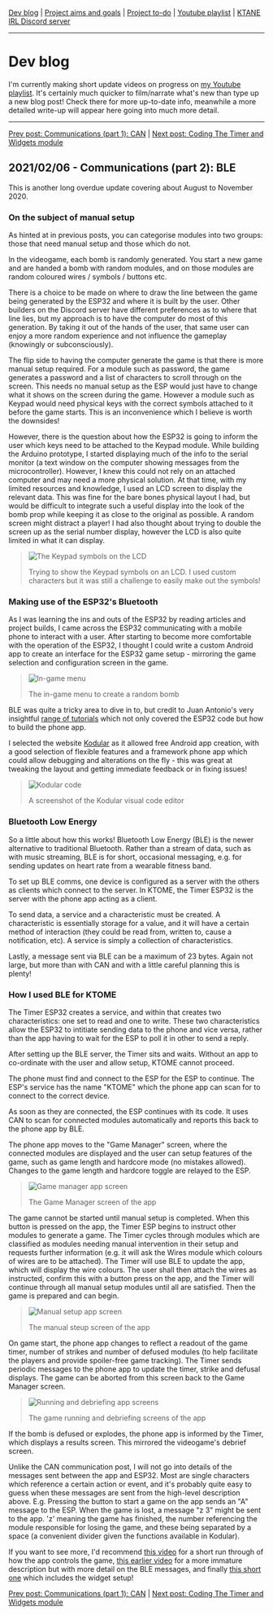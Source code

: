 [Dev blog](devblog.md) | [Project aims and goals](goals.md) | [Project to-do](todo.md) | [Youtube playlist](https://www.youtube.com/watch?v=8m7peVlW2mE&list=PLJqFvAhkcSkkks42zClG5WlvO1khFZCKK) | [KTANE IRL Discord server](https://discord.com/channels/711013430575890432)

---

# Dev blog
I'm currently making short update videos on progress on [my Youtube playlist](https://www.youtube.com/watch?v=8m7peVlW2mE&list=PLJqFvAhkcSkkks42zClG5WlvO1khFZCKK). It's certainly much quicker to film/narrate what's new than type up a new blog post! Check there for more up-to-date info, meanwhile a more detailed write-up will appear here going into much more detail.

---

[Prev post: Communications (part 1): CAN](devblog_03.md) | [Next post: Coding The Timer and Widgets module](devblog_05.md)

## 2021/02/06 - Communications (part 2): BLE
This is another long overdue update covering about August to November 2020.

### On the subject of manual setup
As hinted at in previous posts, you can categorise modules into two groups: those that need manual setup and those which do not.

In the videogame, each bomb is randomly generated. You start a new game and are handed a bomb with random modules, and on those modules are random coloured wires / symbols / buttons etc.

There is a choice to be made on where to draw the line between the game being generated by the ESP32 and where it is built by the user. Other builders on the Discord server have different preferences as to where that line lies, but my approach is to have the computer do most of this generation. By taking it out of the hands of the user, that same user can enjoy a more random experience and not influence the gameplay (knowingly or subconsciously).

The flip side to having the computer generate the game is that there is more manual setup required.  For a module such as password, the game generates a password and a list of characters to scroll through on the screen. This needs no manual setup as the ESP would just have to change what it shows on the screen during the game. However a module such as Keypad would need physical keys with the correct symbols attached to it before the game starts. This is an inconvenience which I believe is worth the downsides!

However, there is the question about how the ESP32 is going to inform the user which keys need to be attached to the Keypad module. While building the Arduino prototype, I started displaying much of the info to the serial monitor (a text window on the computer showing messages from the microcontroller). However, I knew this could not rely on an attached computer and may need a more physical solution. At that time, with my limited resources and knowledge, I used an LCD screen to display the relevant data. This was fine for the bare bones physical layout I had, but would be difficult to integrate such a useful display into the look of the bomb prop while keeping it as close to the original as possible. A random screen might distract a player! I had also thought about trying to double the screen up as the serial number display, however the LCD is also quite limited in what it can display.

> ![The Keypad symbols on the LCD](https://i.imgur.com/2fTtbNI.jpg)
> 
> Trying to show the Keypad symbols on an LCD. I used custom characters but it was still a challenge to easily make out the symbols!

### Making use of the ESP32's Bluetooth

As I was learning the ins and outs of the ESP32 by reading articles and project builds, I came across the ESP32 communicating with a mobile phone to interact with a user. After starting to become more comfortable with the operation of the ESP32, I thought I could write a custom Android app to create an interface for the ESP32 game setup - mirroring the game selection and configuration screen in the game.

> ![In-game menu](https://i.imgur.com/ygBRZrX.jpg)
> 
> The in-game menu to create a random bomb

BLE was quite a tricky area to dive in to, but credit to Juan Antonio's very insightful [range of tutorials](https://community.appinventor.mit.edu/t/ble-esp32-bluetooth-send-receive-arduino-ide/1980/17) which not only covered the ESP32 code but how to build the phone app.

I selected the website [Kodular](https://creator.kodular.io/) as it allowed free Android app creation, with a good selection of flexible features and a framework phone app which could allow debugging and alterations on the fly - this was great at tweaking the layout and getting immediate feedback or in fixing issues!

> ![Kodular code](https://i.imgur.com/D52mQrh.png)
> 
> A screenshot of the Kodular visual code editor

### Bluetooth Low Energy

So a little about how this works! Bluetooth Low Energy (BLE) is the newer alternative to traditional Bluetooth. Rather than a stream of data, such as with music streaming, BLE is for short, occasional messaging, e.g. for sending updates on heart rate from a wearable fitness band.

To set up BLE comms, one device is configured as a server with the others as clients which connect to the server. In KTOME, the Timer ESP32 is the server with the phone app acting as a client.

To send data, a service and a characteristic must be created. A characteristic is essentially storage for a value, and it will have a certain method of interaction (they could be read from, written to, cause a notification, etc). A service is simply a collection of characteristics.

Lastly, a message sent via BLE can be a maximum of 23 bytes. Again not large, but more than with CAN and with a little careful planning this is plenty!

### How I used BLE for KTOME

The Timer ESP32 creates a service, and within that creates two characteristics: one set to read and one to write. These two characteristics allow the ESP32 to intitiate sending data to the phone and vice versa, rather than the app having to wait for the ESP to poll it in other to send a reply.

After setting up the BLE server, the Timer sits and waits. Without an app to co-ordinate with the user and allow setup, KTOME cannot proceed.

The phone must find and connect to the ESP for the ESP to continue. The ESP's service has the name "KTOME" which the phone app can scan for to connect to the correct device.

As soon as they are connected, the ESP continues with its code. It uses CAN to scan for connected modules automatically and reports this back to the phone app by BLE.

The phone app moves to the "Game Manager" screen, where the connected modules are displayed and the user can setup features of the game, such as game length and hardcore mode (no mistakes allowed). Changes to the game length and hardcore toggle are relayed to the ESP.

> ![Game manager app screen](https://i.imgur.com/aNrU6oG.png)
> 
> The Game Manager screen of the app

The game cannot be started until manual setup is completed. When this button is pressed on the app, the Timer ESP begins to instruct other modules to generate a game. The Timer cycles through modules which are classified as modules needing manual intervention in their setup and requests further information (e.g. it will ask the Wires module which colours of wires are to be attached). The Timer will use BLE to update the app, which will display the wire colours. The user shall then attach the wires as instructed, confirm this with a button press on the app, and the Timer will continue through all manual setup modules until all are satisfied. Then the game is prepared and can begin.

> ![Manual setup app screen](https://i.imgur.com/lQS5eTz.png)
> 
> The manual steup screen of the app

On game start, the phone app changes to reflect a readout of the game timer, number of strikes and number of defused modules (to help facilitate the players and provide spoiler-free game tracking). The Timer sends periodic messages to the phone app to update the timer, strike and defusal displays. The game can be aborted from this screen back to the Game Manager screen.

> ![Running and debriefing app screens](https://i.imgur.com/vVIeJH9.png)
> 
> The game running and debriefing screens of the app

If the bomb is defused or explodes, the phone app is informed by the Timer, which displays a results screen. This mirrored the videogame's debrief screen.

Unlike the CAN communication post, I will not go into details of the messages sent between the app and ESP32. Most are single characters which reference a certain action or event, and it's probably quite easy to guess when these messages are sent from the high-level description above.
E.g. Pressing the button to start a game on the app sends an "A" message to the ESP.
When the game is lost, a message "z 3" might be sent to the app. 'z' meaning the game has finished, the number referencing the module responsible for losing the game, and these being separated by a space (a convenient divider given the functions available in Kodular).

If you want to see more, I'd recommend [this video](https://www.youtube.com/watch?v=KqHBs5UcY2M) for a short run through of how the app controls the game, [this earlier video](https://www.youtube.com/watch?v=9nwYC-B_rjc) for a more immature description but with more detail on the BLE messages, and finally [this short one](https://www.youtube.com/watch?v=DGMcetRa-00) which includes the widget setup!

[Prev post: Communications (part 1): CAN](devblog_03.md) | [Next post: Coding The Timer and Widgets module](devblog_05.md)
